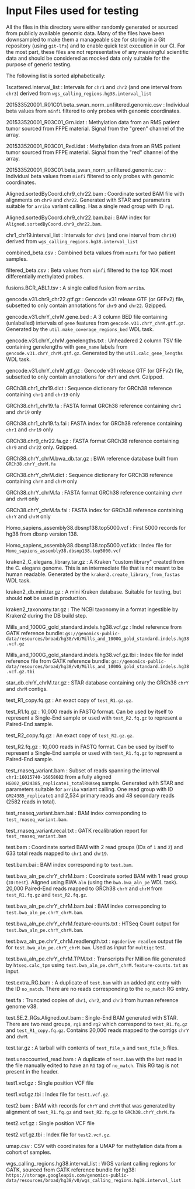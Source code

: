 # Input Files used for testing

All the files in this directory were either randomly generated or sourced from publicly available genomic data. Many of the files have been downsampled to make them a manageable size for storing in a Git repository (using `git-lfs`) and to enable quick test execution in our CI. For the most part, these files are not representative of any meaningful scientific data and should be considered as mocked data only suitable for the purpose of generic testing.

The following list is sorted alphabetically:

1scattered.interval_list
: Intervals for `chr1` and `chr2` (and one interval from `chr3`) derived from `wgs_calling_regions.hg38.interval_list`

201533520001_R01C01.beta_swan_norm_unfiltered.genomic.csv
: Individual beta values from `minfi` filtered to only probes with genomic coordinates.

201533520001_R03C01_Grn.idat
: Methylation data from an RMS patient tumor sourced from FFPE material. Signal from the "green" channel of the array.

201533520001_R03C01_Red.idat
: Methylation data from an RMS patient tumor sourced from FFPE material. Signal from the "red" channel of the array.

201533520001_R03C01.beta_swan_norm_unfiltered.genomic.csv
: Individual beta values from `minfi` filtered to only probes with genomic coordinates.

Aligned.sortedByCoord.chr9_chr22.bam
: Coordinate sorted BAM file with alignments on `chr9` and `chr22`. Generated with STAR and parameters suitable for `arriba` variant calling. Has a single read group with ID `rg1`.

Aligned.sortedByCoord.chr9_chr22.bam.bai
: BAM index for `Aligned.sortedByCoord.chr9_chr22.bam`.

chr1_chr19.interval_list
: Intervals for `chr1` (and one interval from `chr19`) derived from `wgs_calling_regions.hg38.interval_list`

combined_beta.csv
: Combined beta values from `minfi` for two patient samples.

filtered_beta.csv
: Beta values from `minfi` filtered to the top 10K most differentially methylated probes.

fusions.BCR_ABL1.tsv
: A single called fusion from `arriba`.

gencode.v31.chr9_chr22.gtf.gz
: Gencode v31 release GTF (or GFFv2) file, subsetted to only contain annotations for `chr9` and `chr22`. Gzipped.

gencode.v31.chrY_chrM.gene.bed
: A 3 column BED file containing (unlabelled) intervals of `gene` features from `gencode.v31.chrY_chrM.gtf.gz`. Generated by the `util.make_coverage_regions_bed` WDL task.

gencode.v31.chrY_chrM.genelengths.txt
: Unheadered 2 column TSV file containing genelengths with `gene_name` labels from `gencode.v31.chrY_chrM.gtf.gz`. Generated by the `util.calc_gene_lengths` WDL task.

gencode.v31.chrY_chrM.gtf.gz
: Gencode v31 release GTF (or GFFv2) file, subsetted to only contain annotations for `chrY` and `chrM`. Gzipped.

GRCh38.chr1_chr19.dict
: Sequence dictionary for GRCh38 reference containing `chr1` and `chr19` only

GRCh38.chr1_chr19.fa
: FASTA format GRCh38 reference containing `chr1` and `chr19` only

GRCh38.chr1_chr19.fa.fai
: FASTA index for GRCh38 reference containing `chr1` and `chr19` only

GRCh38.chr9_chr22.fa.gz
: FASTA format GRCh38 reference containing `chr9` and `chr22` only. Gzipped.

GRCh38.chrY_chrM.bwa_db.tar.gz
: BWA reference database built from `GRCh38.chrY_chrM.fa`

GRCh38.chrY_chrM.dict
: Sequence dictionary for GRCh38 reference containing `chrY` and `chrM` only

GRCh38.chrY_chrM.fa
: FASTA format GRCh38 reference containing `chrY` and `chrM` only

GRCh38.chrY_chrM.fa.fai
: FASTA index for GRCh38 reference containing `chrY` and `chrM` only

Homo_sapiens_assembly38.dbsnp138.top5000.vcf
: First 5000 records for hg38 from dbsnp version 138.

Homo_sapiens_assembly38.dbsnp138.top5000.vcf.idx
: Index file for `Homo_sapiens_assembly38.dbsnp138.top5000.vcf`

kraken2_C_elegans_library.tar.gz
: A Kraken "custom library" created from the C. elegans genome. This is an intermediate file that is not meant to be human readable. Generated by the `kraken2.create_library_from_fastas` WDL task.

kraken2_db.mini.tar.gz
: A mini Kraken database. Suitable for testing, but should **not** be used in production.

kraken2_taxonomy.tar.gz
: The NCBI taxonomy in a format ingestible by Kraken2 during the DB build step.

Mills_and_1000G_gold_standard.indels.hg38.vcf.gz
: Indel reference from GATK reference bundle: `gs://genomics-public-data/resources/broad/hg38/v0/Mills_and_1000G_gold_standard.indels.hg38.vcf.gz`

Mills_and_1000G_gold_standard.indels.hg38.vcf.gz.tbi
: Index file for indel reference file from GATK reference bundle: `gs://genomics-public-data/resources/broad/hg38/v0/Mills_and_1000G_gold_standard.indels.hg38.vcf.gz.tbi`

star_db.chrY_chrM.tar.gz
: STAR database containing only the GRCh38 `chrY` and `chrM` contigs.

test_R1_copy.fq.gz
: An exact copy of `test_R1.gz.gz`.

test_R1.fq.gz
: 10,000 reads in FASTQ format. Can be used by itself to represent a Single-End sample or used with `test_R2.fq.gz` to represent a Paired-End sample.

test_R2_copy.fq.gz
: An exact copy of `test_R2.gz.gz`.

test_R2.fq.gz
: 10,000 reads in FASTQ format. Can be used by itself to represent a Single-End sample or used with `test_R1.fq.gz` to represent a Paired-End sample.

test_rnaseq_variant.bam
: Subset of reads spanning the interval `chr1:16015740-16058682` from a fully aligned `HG002_GM24385_replicate1_totalRNAseq` sample. Generated with STAR and parameters suitable for `arriba` variant calling. One read group with ID `GM24385_replicate1` and 2,534 primary reads and 48 secondary reads (2582 reads in total).

test_rnaseq_variant.bam.bai
: BAM index corresponding to `test_rnaseq_variant.bam`.

test_rnaseq_variant.recal.txt
: GATK recalibration report for `test_rnaseq_variant.bam`

test.bam
: Coordinate sorted BAM with 2 read groups (IDs of `1` and `2`) and 633 total reads mapped to `chr1` and `chr19`.

test.bam.bai
: BAM index corresponding to `test.bam`.

test.bwa_aln_pe.chrY_chrM.bam
: Coordinate sorted BAM with 1 read group (`ID:test`). Aligned using BWA `aln` (using the `bwa.bwa_aln_pe` WDL task). 20,000 Paired-End reads mapped to GRCh38 `chrY` and `chrM` from `test_R1.fq.gz` and `test_R2.fq.gz`.

test.bwa_aln_pe.chrY_chrM.bam.bai
: BAM index corresponding to `test.bwa_aln_pe.chrY_chrM.bam`.

test.bwa_aln_pe.chrY_chrM.feature-counts.txt
: HTSeq Count output for `test.bwa_aln_pe.chrY_chrM.bam`.

test.bwa_aln_pe.chrY_chrM.readlength.txt
: `ngsderive readlen` output file for `test.bwa_aln_pe.chrY_chrM.bam`. Used as input for `multiqc` test.

test.bwa_aln_pe.chrY_chrM.TPM.txt
: Transcripts Per Million file generated by `htseq.calc_tpm` using `test.bwa_aln_pe.chrY_chrM.feature-counts.txt` as input.

test.extra_RG.bam
: A duplicate of `test.bam` with an added `@RG` entry with the ID `no_match`. There are no reads corresponding to the `no_match` RG entry.

test.fa
: Truncated copies of `chr1`, `chr2`, and `chr3` from human reference genome v38.

test.SE.2_RGs.Aligned.out.bam
: Single-End BAM generated with STAR. There are two read groups, `rg1` and `rg2` which correspond to `test_R1.fq.gz` and `test_R1_copy.fq.gz`. Contains 20,000 reads mapped to the contigs `chrY` and `chrM`.

test.tar.gz
: A tarball with contents of `test_file_a` and `test_file_b` files.

test.unaccounted_read.bam
: A duplicate of `test.bam` with the last read in the file manually edited to have an `RG` tag of `no_match`. This RG tag is not present in the header.

test1.vcf.gz
: Single position VCF file

test1.vcf.gz.tbi
: Index file for `test1.vcf.gz`.

test2.bam
: BAM with records for `chrY` and `chrM` that was generated by alignment of `test_R1.fq.gz` and `test_R2.fq.gz` to `GRCh38.chrY_chrM.fa`

test2.vcf.gz
: Single position VCF file

test2.vcf.gz.tbi
: Index file for `test2.vcf.gz`.

umap.csv
: CSV with coordinates for a UMAP for methylation data from a cohort of samples.

wgs_calling_regions.hg38.interval_list
: WGS variant calling regions for GATK, sourced from GATK reference bundle for hg38: `https://storage.googleapis.com/genomics-public-data/resources/broad/hg38/v0/wgs_calling_regions.hg38.interval_list`
